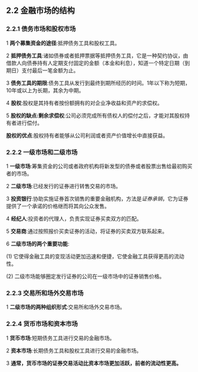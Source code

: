 ## 2.2 金融市场的结构

### 2.2.1 债务市场和股权市场

1 **两个募集资金的途径**:抵押债务工具和股权工具。

2 **抵押债务工具**:诸如债券或者抵押票据等抵押债务工具，它是一种契约协议，由借款人向债券持有人定期支付固定的金额（本金和利息），知道一个特定日期（到期日）支付最后一笔金额为止。

3 **债务工具的期限**:债务工具从发行到最终到期所经历的时间。1年以下称为短期，10年或以上为长期，其余为中期。

4 **股权**:股权是其持有者按份额拥有的对企业净收益和资产的求偿权。

5 **股权的缺点:剩余求偿权**:公司必须完成所有债权人的偿付之后，才能对其股权持有者进行偿付。

   **股权的优点**:股权持有者能够从公司利润或者资产价值增长中直接获益。

### 2.2.2 一级市场和二级市场

1 **一级市场**:筹集资金的公司或者政府机构将新发型的债券或者股票出售给最初购买者的市场。

2 **二级市场**:已经发行的证券进行转售交易的市场。

3 **投资银行**:协助实施证券首次销售的重要金融机构，方法是*证券承销*，它为证券提供了一个承诺的价格继而将其向公众发售。

4 **经纪人**:投资者的代理人，负责实现证券买卖双方的匹配。

5 **交易商**:通过按照报价买卖证券的活动，将证券的买卖双方联系起来。

6 **二级市场的两个重要功能**: 

   (1) 它使得金融工具的变现活动更加迅速和便捷，它使金融工具获得更高的流动性。

   (2) 二级市场能够圈定发行证券的公司在一级市场中的证券销售价格。

### 2.2.3 交易所和场外交易市场

1 **二级市场的两种组织形式**:交易所和场外交易市场。

### 2.2.4 货币市场和资本市场

1 **货币市场**:短期债务工具进行交易的金融市场。

2 **资本市场**:长期债务工具和股权工具进行交易的金融市场。

3 **通常，货币市场的证券交易活动比资本市场更加活跃，前者的流动性更高。**

